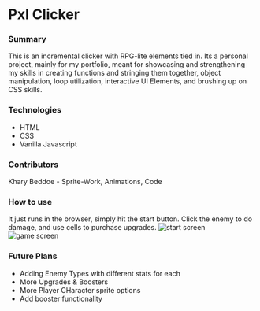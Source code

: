 # Pxl Clicker

### Summary
This is an incremental clicker with RPG-lite elements tied in. Its a personal project, mainly for my portfolio, meant for showcasing and strengthening my skills in creating functions and stringing them together, object manipulation, loop utilization, interactive UI Elements, and brushing up on CSS skills.

### Technologies
* HTML
* CSS
* Vanilla Javascript

### Contributors
Khary Beddoe - Sprite-Work, Animations, Code

### How to use
It just runs in the browser, simply hit the start button. Click the enemy to do damage, and use cells to purchase upgrades.
![start screen](https://user-images.githubusercontent.com/89004487/154529855-2fee564c-da19-4315-8c27-6af6ba3a2f6c.png)
![game screen](https://user-images.githubusercontent.com/89004487/154529923-3f0d7373-175a-4feb-9538-da819d6505c8.png)

### Future Plans
* Adding Enemy Types with different stats for each
* More Upgrades & Boosters
* More Player CHaracter sprite options
* Add booster functionality
